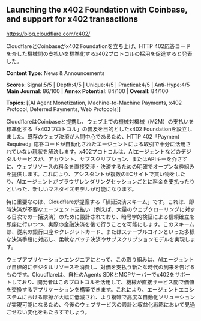 ## Launching the x402 Foundation with Coinbase, and support for x402 transactions

https://blog.cloudflare.com/x402/

CloudflareとCoinbaseがx402 Foundationを立ち上げ、HTTP 402応答コードを介した機械間の支払いを標準化するx402プロトコルの採用を促進すると発表した。

**Content Type**: News & Announcements

**Scores**: Signal:5/5 | Depth:4/5 | Unique:4/5 | Practical:4/5 | Anti-Hype:4/5
**Main Journal**: 86/100 | **Annex Potential**: 84/100 | **Overall**: 84/100

**Topics**: [[AI Agent Monetization, Machine-to-Machine Payments, x402 Protocol, Deferred Payments, Web Protocols]]

CloudflareはCoinbaseと提携し、ウェブ上での機械対機械（M2M）の支払いを標準化する「x402プロトコル」の普及を目的としたx402 Foundationを設立しました。既存のウェブ決済が人間中心であるため、HTTP 402「Payment Required」応答コードが自動化されたエージェントによる取引で十分に活用されていない現状を解決します。x402プロトコルは、AIエージェントなどのデジタルサービスが、アカウント、サブスクリプション、またはAPIキーを介さずに、ウェブリソースの料金を直接交渉・決済するための明確でオープンな枠組みを提供します。これにより、アシスタントが複数のECサイトで買い物をしたり、AIエージェントがブラウザレンダリングセッションごとに料金を支払ったりといった、新しいマネタイズモデルが可能になります。

特に重要なのは、Cloudflareが提案する「繰延決済スキーム」です。これは、即時決済が不要なエージェント支払い（例えば、大量のウェブクローリングに対する日次での一括決済）のために設計されており、暗号学的検証による信頼確立を即座に行いつつ、実際の金融決済を後で行うことを可能にします。このスキームは、従来の銀行口座やクレジットカード、またはステーブルコインといった多様な決済手段に対応し、柔軟なバッチ決済やサブスクリプションモデルを実現します。

ウェブアプリケーションエンジニアにとって、この取り組みは、AIエージェントが自律的にデジタルリソースを消費し、対価を支払う新たな時代の到来を告げるものです。Cloudflareは、自社のAgents SDKとMCPサーバーでx402をサポートしており、開発者はこのプロトコルを活用して、機械が直接サービス間で価値を交換するアプリケーションを構築できます。これにより、エージェントエコシステムにおける摩擦が大幅に低減され、より複雑で高度な自動化ソリューションが実現可能になるため、今後のウェブサービスの設計と収益化戦略において見過ごせない変化をもたらすでしょう。